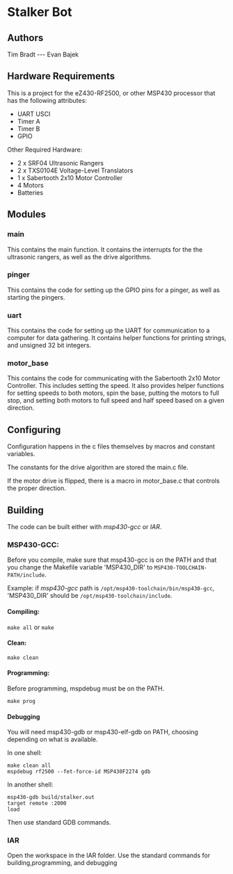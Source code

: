 # Stalker Bot

## Authors
Tim Bradt --- Evan Bajek

## Hardware Requirements

This is a project for the eZ430-RF2500, or other MSP430 processor that has
the following attributes:

* UART USCI
* Timer A
* Timer B
* GPIO

Other Required Hardware:

* 2 x SRF04 Ultrasonic Rangers
* 2 x TXS0104E Voltage-Level Translators
* 1 x Sabertooth 2x10 Motor Controller
* 4 Motors
* Batteries

## Modules

### main

This contains the main function. It contains the interrupts for the the 
ultrasonic rangers, as well as the drive algorithms.

### pinger

This contains the code for setting up the GPIO pins for a pinger, as well as
starting the pingers.

### uart

This contains the code for setting up the UART for communication to a computer
for data gathering. It contains helper functions for printing strings, and 
unsigned 32 bit integers.

### motor_base

This contains the code for communicating with the Sabertooth 2x10 Motor 
Controller. This includes setting the speed. It also provides helper functions
for setting speeds to both motors, spin the base, putting the motors to full 
stop, and setting both motors to full speed and half speed based on a given 
direction.

## Configuring

Configuration happens in the c files themselves by macros and constant variables.

The constants for the drive algorithm are stored the main.c file.

If the motor drive is flipped, there is a macro in motor_base.c that controls 
the proper direction.

## Building

The code can be built either with *msp430-gcc* or *IAR*.

### MSP430-GCC:

Before you compile, make sure that msp430-gcc is on the PATH and that you
change the Makefile variable 'MSP430_DIR' to `MSP430-TOOLCHAIN-PATH/include`.

Example: if *msp430-gcc* path is `/opt/msp430-toolchain/bin/msp430-gcc`, 
'MSP430_DIR' should be `/opt/msp430-toolchain/include`.

#### Compiling:

`make all` or `make`

#### Clean:

`make clean`

#### Programming:

Before programming, mspdebug must be on the PATH.

`make prog`

#### Debugging

You will need msp430-gdb or msp430-elf-gdb on PATH, choosing depending on what 
is available.

In one shell:

```shell
make clean all
mspdebug rf2500 --fet-force-id MSP430F2274 gdb
```

In another shell:
```shell
msp430-gdb build/stalker.out
target remote :2000
load
```

Then use standard GDB commands.

### IAR

Open the workspace in the IAR folder. Use the standard commands for building,programming, and debugging